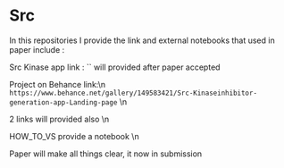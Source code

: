 # Src

In this repositories I provide the link and external notebooks that used in paper include :

Src Kinase app link :
`` will provided after paper accepted

Project on Behance link:\n
`https://www.behance.net/gallery/149583421/Src-Kinaseinhibitor-generation-app-Landing-page` \n

2 links will provided also \n

HOW_TO_VS provide a notebook \n

Paper will make all things clear, it now in submission
